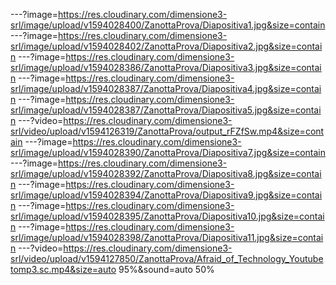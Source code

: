 ---?image=https://res.cloudinary.com/dimensione3-srl/image/upload/v1594028400/ZanottaProva/Diapositiva1.jpg&size=contain
---?image=https://res.cloudinary.com/dimensione3-srl/image/upload/v1594028402/ZanottaProva/Diapositiva2.jpg&size=contain
---?image=https://res.cloudinary.com/dimensione3-srl/image/upload/v1594028386/ZanottaProva/Diapositiva3.jpg&size=contain
---?image=https://res.cloudinary.com/dimensione3-srl/image/upload/v1594028387/ZanottaProva/Diapositiva4.jpg&size=contain
---?image=https://res.cloudinary.com/dimensione3-srl/image/upload/v1594028387/ZanottaProva/Diapositiva5.jpg&size=contain
---?video=https://res.cloudinary.com/dimensione3-srl/video/upload/v1594126319/ZanottaProva/output_rFZfSw.mp4&size=contain
---?image=https://res.cloudinary.com/dimensione3-srl/image/upload/v1594028390/ZanottaProva/Diapositiva7.jpg&size=contain
---?image=https://res.cloudinary.com/dimensione3-srl/image/upload/v1594028392/ZanottaProva/Diapositiva8.jpg&size=contain
---?image=https://res.cloudinary.com/dimensione3-srl/image/upload/v1594028394/ZanottaProva/Diapositiva9.jpg&size=contain
---?image=https://res.cloudinary.com/dimensione3-srl/image/upload/v1594028395/ZanottaProva/Diapositiva10.jpg&size=contain
---?image=https://res.cloudinary.com/dimensione3-srl/image/upload/v1594028398/ZanottaProva/Diapositiva11.jpg&size=contain
---?video=https://res.cloudinary.com/dimensione3-srl/video/upload/v1594127850/ZanottaProva/Afraid_of_Technology_Youtubetomp3.sc.mp4&size=auto 95%&sound=auto 50%

